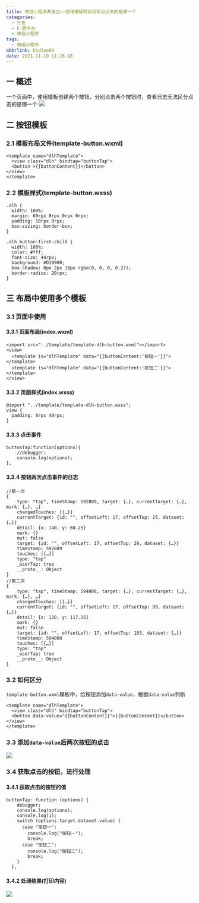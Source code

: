```yaml
---
title: 微信小程序开发之——使用模板时如何区分点击的是哪一个
categories:
  - 开发
  - F-跨平台
  - 微信小程序
tags:
  - 微信小程序
abbrlink: b1d3ae89
date: 2021-11-19 11:16:18
---
```

## 一 概述

一个页面中，使用模板创建两个按钮，分别点击两个按钮时，查看日志无法区分点击的是哪一个
![][1]

<!--more-->

## 二 按钮模板

### 2.1 模板布局文件(template-button.wxml)

```
<template name="dlhTemplate">
  <view class="dlh" bindtap="buttonTap">
  <button >{{buttonContent}}</button>
</view>
</template>
```

### 2.2 模板样式(template-button.wxss)

```
.dlh {
  width: 100%;
  margin: 60rpx 0rpx 0rpx 0rpx;
  padding: 10rpx 0rpx;
  box-sizing: border-box;
}

.dlh button:first-child {
  width: 100%;
  color: #fff;
  font-size: 44rpx;
  background: #D19900;
  box-shadow: 0px 2px 10px rgba(0, 0, 0, 0.27);
  border-radius: 20rpx;
}
```

## 三 布局中使用多个模板

### 3.1 页面中使用

#### 3.3.1 页面布局(index.wxml)

```
<import src="../template/template-dlh-button.wxml"></import>
<view>
  <template is="dlhTemplate" data="{{buttonContent:'按钮一'}}"></template>
  <template is="dlhTemplate" data="{{buttonContent:'按钮二'}}"></template>
</view>
```

#### 3.3.2 页面样式(index.wxss)

```
@import "../template/template-dlh-button.wxss";
view {
  padding: 0rpx 40rpx;
}
```

#### 3.3.3 点击事件

```
buttonTap:function(options){
    //debugger;
    console.log(options);
},
```

#### 3.3.4 按钮两次点击事件的日志

```
//第一次
{
	type: "tap", timeStamp: 592889, target: {…}, currentTarget: {…}, mark: {…}, …}
	changedTouches: [{…}]
	currentTarget: {id: "", offsetLeft: 17, offsetTop: 25, dataset: {…}}
	detail: {x: 140, y: 60.25}
	mark: {}
	mut: false
	target: {id: "", offsetLeft: 17, offsetTop: 29, dataset: {…}}
	timeStamp: 592889
	touches: [{…}]
	type: "tap"
	_userTap: true
	__proto__: Object
}
//第二次
{
	type: "tap", timeStamp: 594008, target: {…}, currentTarget: {…}, mark: {…}, …}
	changedTouches: [{…}]
	currentTarget: {id: "", offsetLeft: 17, offsetTop: 99, dataset: {…}}
	detail: {x: 120, y: 117.25}
	mark: {}
	mut: false
	target: {id: "", offsetLeft: 17, offsetTop: 103, dataset: {…}}
	timeStamp: 594008
	touches: [{…}]
	type: "tap"
	_userTap: true
	__proto__: Object
}	
```

### 3.2 如何区分

`template-button.wxml`模板中，给按钮添加`data-value`，根据`data-value`判断

```
<template name="dlhTemplate">
  <view class="dlh" bindtap="buttonTap">
  <button data-value="{{buttonContent}}">{{buttonContent}}</button>
</view>
</template>
```

### 3.3 添加`data-value`后两次按钮的点击
![][2]

### 3.4 获取点击的按钮，进行处理

#### 3.4.1 获取点击的按钮的值

```
buttonTap: function (options) {
    debugger;
    console.log(options);
    console.log(1);
    switch (options.target.dataset.value) {
      case "按钮一":
        console.log("按钮一");
        break;
      case "按钮二":
        console.log("按钮二");
        break;
    }
  },
```

#### 3.4.2 处理结果(打印内容)
![][3]


[1]:https://cdn.jsdelivr.net/gh/pgzxc/cdn@master/blog-wechat/wechat-template-button-click-log.png
[2]:https://cdn.jsdelivr.net/gh/pgzxc/cdn@master/blog-wechat/wechat-template-button-data-value-log.png
[3]:https://cdn.jsdelivr.net/gh/pgzxc/cdn@master/blog-wechat/wechat-template-button-click-result.png

